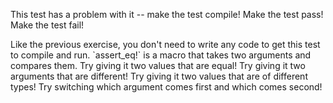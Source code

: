 This test has a problem with it -- make the test compile!
Make the test pass!
Make the test fail!

<div class="hint">
  Like the previous exercise, you don't need to write any code to get this test to compile and run.
  `assert_eq!` is a macro that takes two arguments and compares them.
  Try giving it two values that are equal!
  Try giving it two arguments that are different!
  Try giving it two values that are of different types!
  Try switching which argument comes first and which comes second!
</div>

